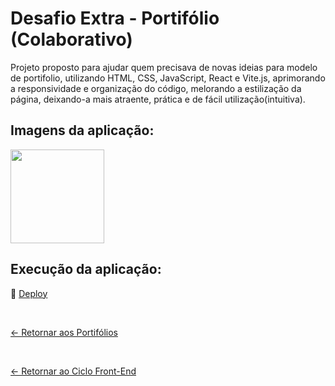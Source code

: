 # Desafio Extra - Portifólio (Colaborativo)
 
Projeto proposto para ajudar quem precisava de novas ideias para modelo de portifolio, utilizando HTML, CSS, JavaScript, React e Vite.js, aprimorando a responsividade e organização do código, melorando a estilização da página, deixando-a mais atraente, prática e de fácil utilização(intuitiva).

## Imagens da aplicação:

<div align="left">
 <img src="https://i.imgur.com/1XVnttJ.png" height="150" />
</div>

<!-- ## Projeto da aplicação:

📌 [Figma]() -->

## Execução da aplicação:

📌 [Deploy]()

 <br>
 
[<- Retornar aos Portifólios](https://github.com/GilvanPOliveira/VaiNaWeb/tree/main/CicloFrontEnd/Portifolios)

<br>

[<- Retornar ao Ciclo Front-End](https://github.com/GilvanPOliveira/VaiNaWeb/tree/main/CicloFrontEnd)
